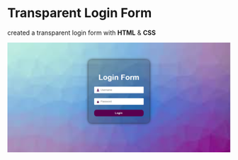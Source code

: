 #  Transparent Login Form

created a transparent login form with **HTML** & **CSS**

![LOGIN](LOGIN-FORM.png)